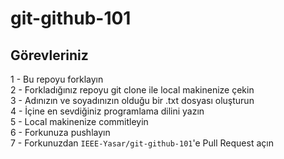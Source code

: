 # git-github-101

## Görevleriniz

1 - Bu repoyu forklayın <br>
2 - Forkladığınız repoyu git clone ile local makinenize çekin <br>
3 - Adınızın ve soyadınızın olduğu bir .txt dosyası oluşturun <br>
4 - İçine en sevdiğiniz programlama dilini yazın <br>
5 - Local makinenize commitleyin <br>
6 - Forkunuza pushlayın <br>
7 - Forkunuzdan `IEEE-Yasar/git-github-101`'e Pull Request açın
